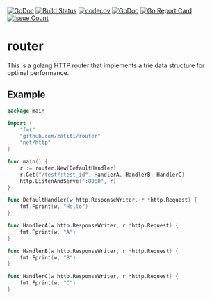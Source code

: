 [![GoDoc](https://godoc.org/github.com/zatiti/router?status.svg)](https://godoc.org/github.com/zatiti/router)
[![Build Status](https://travis-ci.org/zatiti/router.svg?branch=master)](https://travis-ci.org/zatiti/router)
[![codecov](https://codecov.io/gh/zatiti/router/branch/master/graph/badge.svg)](https://codecov.io/gh/zatiti/router)
[![GoDoc](https://godoc.org/github.com/zatiti/router?status.svg)](https://godoc.org/github.com/zatiti/router)
[![Go Report Card](https://goreportcard.com/badge/github.com/zatiti/router)](https://goreportcard.com/report/github.com/zatiti/router)
[![Issue Count](https://codeclimate.com/github/zatiti/router/badges/issue_count.svg)](https://codeclimate.com/github/zatiti/router)

# router
This is a golang HTTP router that implements a trie data structure for optimal performance.

## Example

```go
package main

import (
	"fmt"
	"github.com/zatiti/router"
	"net/http"
)

func main() {
	r := router.New(DefaultHandler)
	r.Get("/test/:test_id", HandlerA, HandlerB, HandlerC)
	http.ListenAndServe(":8080", r)
}

func DefaultHandler(w http.ResponseWriter, r *http.Request) {
	fmt.Fprint(w, "Hello")
}

func HandlerA(w http.ResponseWriter, r *http.Request) {
	fmt.Fprint(w, "A")
}

func HandlerB(w http.ResponseWriter, r *http.Request) {
	fmt.Fprint(w, "B")
}

func HandlerC(w http.ResponseWriter, r *http.Request) {
	fmt.Fprint(w, "C")
}
```
